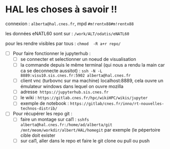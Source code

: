 # HAL les choses à savoir !!

connexion : `alberta@hal.cnes.fr`, mpd `#m!rentx88#m!rentx88`

les données eNATL60 sont sur : `/work/ALT/odatis/eNATL60`

pour les rendre visibles par tous : `chmod  -R a+r repo/`

- [ ] Pour faire fonctionner le jupyterhub :
	- [ ] se connecter et selectionner un noeud de visualisation
	- [ ] la commande depuis le même terminal (qui nous a rendu la main car ca se deconnecte aussitot) : `ssh -N -L 8889:visu10.sis.cnes.fr:5902 alberta@hal.cnes.fr`
	- [ ] client vnc (turbovnc sur ma machine) localhost:8889, cela ouvre un émulateur windows dans lequel on ouvre mozilla
	- [ ] adresse` https://jupyterhub.sis.cnes.fr`
	- [ ] le wiki : `https://gitlab.cnes.fr/hpc/wikiHPC/wikis/jupyter`
	- [ ] exemple de notebook : `https://gitlab/cnes.fr/inno/rt-nouvelles-technos-distrib/`

- [ ] Pour récupérer les repo git :
	- [ ] faire un montage sur cal1 : `sshfs alberta@hal.cnes.fr:/home/ad/alberta/git /mnt/meom/workdir/albert/HAL/homegit` par exemple (le pépertoire cible doit exister
	- [ ] sur cal1, aller dans le repo et faire le git clone ou pull ou push
